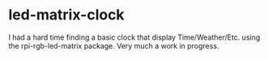 # led-matrix-clock


I had a hard time finding a basic clock that display Time/Weather/Etc. using the rpi-rgb-led-matrix package. Very much a work in progress. 
